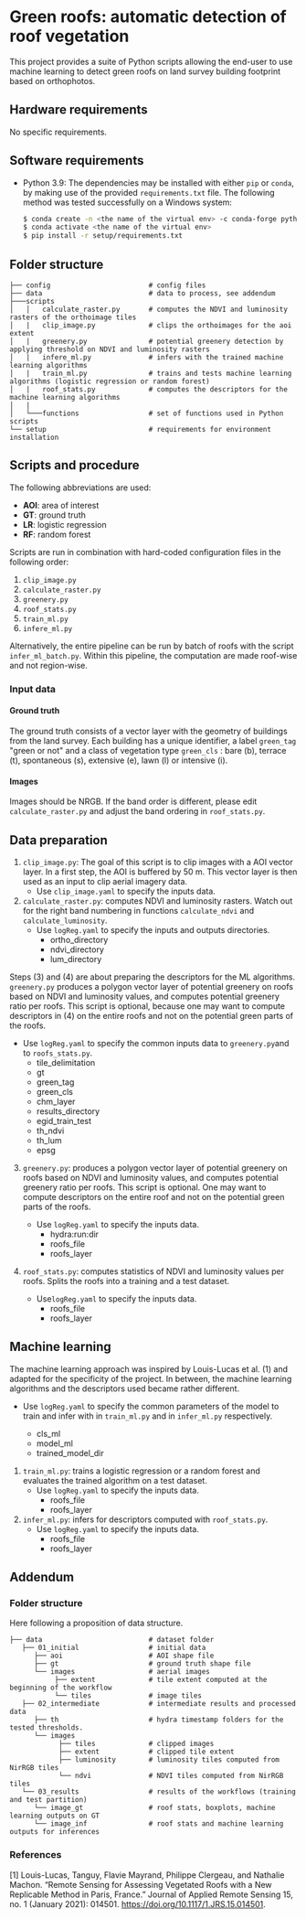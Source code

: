 # Green roofs: automatic detection of roof vegetation <!--, vegetation type and covered surface-->

This project provides a suite of Python scripts allowing the end-user to use machine learning to detect green roofs on land survey building footprint based on orthophotos. 

## Hardware requirements

No specific requirements. 

## Software requirements

* Python 3.9: The dependencies may be installed with either `pip` or `conda`, by making use of the provided `requirements.txt` file. The following method was tested successfully on a Windows system: 

    ```bash
    $ conda create -n <the name of the virtual env> -c conda-forge python=3.9 gdal
    $ conda activate <the name of the virtual env>
    $ pip install -r setup/requirements.txt
    ```

## Folder structure

```
├── config                        # config files
├── data                          # data to process, see addendum
├───scripts
│   │   calculate_raster.py       # computes the NDVI and luminosity rasters of the orthoimage tiles 
│   |   clip_image.py             # clips the orthoimages for the aoi extent 
│   |   greenery.py               # potential greenery detection by applying threshold on NDVI and luminosity rasters
│   |   infere_ml.py              # infers with the trained machine learning algorithms
│   |   train_ml.py               # trains and tests machine learning algorithms (logistic regression or random forest)
│   |   roof_stats.py             # computes the descriptors for the machine learning algorithms
│   |   
│   └───functions                 # set of functions used in Python scripts
└── setup                         # requirements for environment installation
```

## Scripts and procedure

The following abbreviations are used:

* **AOI**: area of interest
* **GT**: ground truth
* **LR**: logistic regression
* **RF**: random forest

Scripts are run in combination with hard-coded configuration files in the following order: 

1. `clip_image.py`
2. `calculate_raster.py`
3. `greenery.py`
4. `roof_stats.py`
5. `train_ml.py`
6. `infere_ml.py`

Alternatively, the entire pipeline can be run by batch of roofs with the script `infer_ml_batch.py`. Within this pipeline, the computation are made roof-wise and not region-wise. 

### Input data 

#### Ground truth 

The ground truth consists of a vector layer with the geometry of buildings from the land survey. Each building has a unique identifier, a label `green_tag` "green or not" and a class of vegetation type `green_cls` : bare (b), terrace (t), spontaneous (s), extensive (e), lawn (l) or intensive (i).

#### Images

Images should be NRGB. If the band order is different, please edit `calculate_raster.py` and adjust the band ordering in `roof_stats.py`.


## Data preparation
1. `clip_image.py`: The goal of this script is to clip images with a AOI vector layer. In a first step, the AOI is buffered by 50 m. This vector layer is then used as an input to clip aerial imagery data.
	* Use `clip_image.yaml` to specify the inputs data. 
2. `calculate_raster.py`: computes NDVI and luminosity rasters. Watch out for the right band numbering in functions `calculate_ndvi` and `calculate_luminosity`. 
	* Use `logReg.yaml` to specify the inputs and outputs directories.
      * ortho_directory
      * ndvi_directory
      * lum_directory

Steps (3) and (4) are about preparing the descriptors for the ML algorithms. `greenery.py` produces a polygon vector layer of potential greenery on roofs based on NDVI and luminosity values, and computes potential greenery ratio per roofs. This script is optional, because one may want to compute descriptors in (4) on the entire roofs and not on the potential green parts of the roofs.
 * Use `logReg.yaml` to specify the common inputs data to `greenery.py`and to `roofs_stats.py`.
      * tile_delimitation
      * gt
      * green_tag
      * green_cls
      * chm_layer
      * results_directory
      * egid_train_test
      * th_ndvi
      * th_lum 
      * epsg
3. `greenery.py`: produces a polygon vector layer of potential greenery on roofs based on NDVI and luminosity values, and computes potential greenery ratio per roofs. This script is optional. One may want to compute descriptors on the entire roof and not on the potential green parts of the roofs.
	* Use `logReg.yaml` to specify the inputs data.
      * hydra:run:dir
      * roofs_file
      * roofs_layer

4. `roof_stats.py`: computes statistics of NDVI and luminosity values per roofs. Splits the roofs into a training and a test dataset. 
	* Use`logReg.yaml` to specify the inputs data.
      * roofs_file
      * roofs_layer


## Machine learning
The machine learning approach was inspired by Louis-Lucas et al. (1) and adapted for the specificity of the project. In between, the machine learning algorithms and the descriptors used became rather different. 
 * Use `logReg.yaml` to specify the common parameters of the model to train and infer with in `train_ml.py` and in `infer_ml.py` respectively.

      * cls_ml
      * model_ml
      * trained_model_dir

1. `train_ml.py`: trains a logistic regression or a random forest and evaluates the trained algorithm on a test dataset. 
	* Use `logReg.yaml` to specify the inputs data.
         * roofs_file
         * roofs_layer
2. `infer_ml.py`: infers for descriptors computed with `roof_stats.py`. 
      * Use `logReg.yaml` to specify the inputs data.    
        * roofs_file
        * roofs_layer

## Addendum

<!-- ### Documentation
The full documentation of the project is available on the [STDL's technical website](https://tech.stdl.ch/PROJ-VEGROOFS/). -->

### Folder structure 
Here following a proposition of data structure.

```
├── data                          # dataset folder
   ├── 01_initial                 # initial data 
      ├── aoi                     # AOI shape file
      ├── gt                      # ground truth shape file
      └── images                  # aerial images
           ├── extent             # tile extent computed at the beginning of the workflow
           └── tiles              # image tiles
   ├── 02_intermediate            # intermediate results and processed data
      ├── th                      # hydra timestamp folders for the tested thresholds. 
      └── images
            ├── tiles             # clipped images
            ├── extent            # clipped tile extent 
            ├── luminosity        # luminosity tiles computed from NirRGB tiles
            └── ndvi              # NDVI tiles computed from NirRGB tiles
   └── 03_results                 # results of the workflows (training and test partition)
      └── image_gt                # roof stats, boxplots, machine learning outputs on GT
      └── image_inf               # roof stats and machine learning outputs for inferences
```

### References
[1] Louis-Lucas, Tanguy, Flavie Mayrand, Philippe Clergeau, and Nathalie Machon. “Remote Sensing for Assessing Vegetated Roofs with a New Replicable Method in Paris, France.” Journal of Applied Remote Sensing 15, no. 1 (January 2021): 014501. https://doi.org/10.1117/1.JRS.15.014501.
